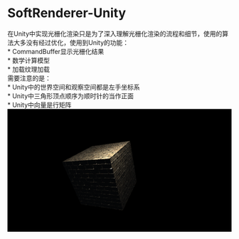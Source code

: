 # SoftRenderer-Unity
在Unity中实现光栅化渲染只是为了深入理解光栅化渲染的流程和细节，使用的算法大多没有经过优化，使用到Unity的功能：<br>
    * CommandBuffer显示光栅化结果<br>
    * 数学计算模型<br>
    * 加载纹理加载<br>
需要注意的是：<br>
    * Unity中的世界空间和观察空间都是左手坐标系<br>
    * Unity中三角形顶点顺序为顺时针的当作正面<br>
    * Unity中向量是行矩阵<br>
    ![screenshot](https://github.com/Litmin/SoftRenderer-Unity/blob/master/screenshot.png)
